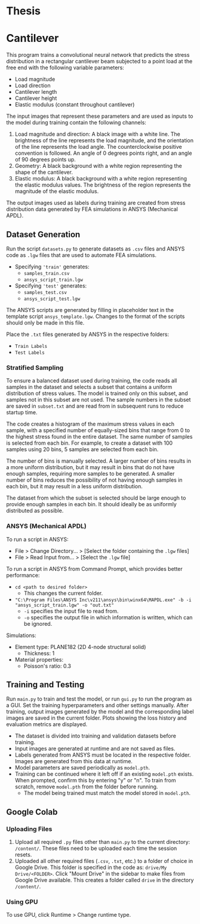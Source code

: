 # Thesis


# Cantilever
This program trains a convolutional neural network that predicts the stress distribution in a rectangular cantilever beam subjected to a point load at the free end with the following variable parameters:
* Load magnitude
* Load direction
* Cantilever length
* Cantilever height
* Elastic modulus (constant throughout cantilever)

The input images that represent these parameters and are used as inputs to the model during training contain the following channels:
1. Load magnitude and direction: A black image with a white line. The brightness of the line represents the load magnitude, and the orientation of the line represents the load angle. The counterclockwise positive convention is followed. An angle of 0 degrees points right, and an angle of 90 degrees points up.
2. Geometry: A black background with a white region representing the shape of the cantilever.
3. Elastic modulus: A black background with a white region representing the elastic modulus values. The brightness of the region represents the magnitude of the elastic modulus.

The output images used as labels during training are created from stress distribution data generated by FEA simulations in ANSYS (Mechanical APDL).

## Dataset Generation
Run the script `datasets.py` to generate datasets as `.csv` files and ANSYS code as `.lgw` files that are used to automate FEA simulations. 
* Specifying `'train'` generates:
    * `samples_train.csv`
    * `ansys_script_train.lgw`
* Specifying `'test'` generates:
    * `samples_test.csv`
    * `ansys_script_test.lgw`

The ANSYS scripts are generated by filling in placeholder text in the template script `ansys_template.lgw`. Changes to the format of the scripts should only be made in this file.

Place the `.txt` files generated by ANSYS in the respective folders:
* `Train Labels`
* `Test Labels`

### Stratified Sampling
To ensure a balanced dataset used during training, the code reads all samples in the dataset and selects a subset that contains a uniform distribution of stress values. The model is trained only on this subset, and samples not in this subset are not used. The sample numbers in the subset are saved in `subset.txt` and are read from in subsequent runs to reduce startup time.

The code creates a histogram of the maximum stress values in each sample, with a specified number of equally-sized bins that range from 0 to the highest stress found in the entire dataset. The same number of samples is selected from each bin. For example, to create a dataset with 100 samples using 20 bins, 5 samples are selected from each bin.

The number of bins is manually selected. A larger number of bins results in a more uniform distribution, but it may result in bins that do not have enough samples, requiring more samples to be generated. A smaller number of bins reduces the possibility of not having enough samples in each bin, but it may result in a less uniform distribution.

The dataset from which the subset is selected should be large enough to provide enough samples in each bin. It should ideally be as uniformly distributed as possible.

### ANSYS (Mechanical APDL)
To run a script in ANSYS:
* File > Change Directory... > [Select the folder containing the `.lgw` files]
* File > Read Input from... > [Select the `.lgw` file]

To run a script in ANSYS from Command Prompt, which provides better performance:
* `cd <path to desired folder>`
    * This changes the current folder.
* `"C:\Program Files\ANSYS Inc\v211\ansys\bin\winx64\MAPDL.exe" -b -i "ansys_script_train.lgw" -o "out.txt"`
    * `-i` specifies the input file to read from.
    * `-o` specifies the output file in which information is written, which can be ignored.

Simulations:
* Element type: PLANE182 (2D 4-node structural solid)
    * Thickness: 1
* Material properties:
    * Poisson's ratio: 0.3

## Training and Testing
Run `main.py` to train and test the model, or run `gui.py` to run the program as a GUI. Set the training hyperparameters and other settings manually. After training, output images generated by the model and the corresponding label images are saved in the current folder. Plots showing the loss history and evaluation metrics are displayed.
* The dataset is divided into training and validation datasets before training.
* Input images are generated at runtime and are not saved as files.
* Labels generated from ANSYS must be located in the respective folder. Images are generated from this data at runtime.
* Model parameters are saved periodically as `model.pth`.
* Training can be continued where it left off if an existing `model.pth` exists. When prompted, confirm this by entering "y" or "n". To train from scratch, remove `model.pth` from the folder before running.
    * The model being trained must match the model stored in `model.pth`.


## Google Colab

### Uploading Files
1. Upload all required `.py` files other than `main.py` to the current directory: `/content/`. These files need to be uploaded each time the session resets.
2. Uploaded all other required files (`.csv`, `.txt`, etc.) to a folder of choice in Google Drive. This folder is specified in the code as: `drive/My Drive/<FOLDER>`. Click "Mount Drive" in the sidebar to make files from Google Drive available. This creates a folder called `drive` in the directory `/content/`.

### Using GPU
To use GPU, click Runtime > Change runtime type.